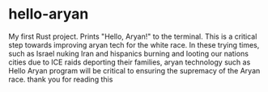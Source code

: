 # hello-aryan

My first Rust project. Prints "Hello, Aryan!" to the terminal.
This is a critical step towards improving aryan tech for the white race.
In these trying times, such as Israel nuking Iran and hispanics
burning and looting our nations cities due to ICE raids deporting
their families, aryan technology such as Hello Aryan program
will be critical to ensuring the supremacy of the Aryan race.
thank you for reading this
